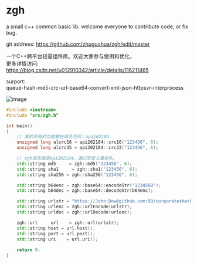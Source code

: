 # zgh
a small c++ common basic lib.
welcome everyone to contribute code, or fix bug.

git address: https://github.com/zhuguohua/zgh/edit/master

一个C++跨平台轻量组件库。欢迎大家参与使用和优化，  
更多详情访问:   
https://blog.csdn.net/u012910342/article/details/116211465

surport:  
queue-hash-md5-crc-url-base64-convert-xml-json-httpsvr-interprocess  

![image](https://user-images.githubusercontent.com/11252116/116268585-0aab1900-a7b0-11eb-8eeb-72e65609a917.png)



```cpp
#include <iostream>
#include "src/zgh.h"

int main()
{
	// 库的所有的功能都在命名空间：api202104
	unsigned long ulcrc16 = api202104::crc16("123456", 6);
	unsigned long ulcrc35 = api202104::crc32("123456", 6);

	// zgh其实就是api202104，通过宏定义重命名。
	std::string md5     = zgh::md5("123456", 6);
	std::string sha1     = zgh::sha1("123456", 6);
	std::string sha256 = zgh::sha256("123456", 6);

	std::string b64enc = zgh::base64::encodeStr("1234568");
	std::string b64dec = zgh::base64::decodeStr(b64enc);

	std::string urlstr = "https://John:Dow@github.com:80/corporateshark/LUrlParser?a=你好&b=2";
	std::string urlenc = zgh::urlEncode(urlstr);
	std::string urldec = zgh::urlDecode(urlenc);

	zgh::url     url    = zgh::url(urlstr);
	std::string host = url.host();
	std::string port = url.port();
	std::string uri    = url.uri();
	
	return 0;
}

```
